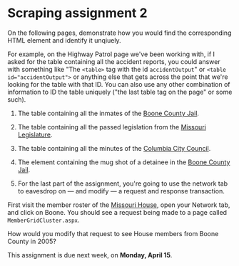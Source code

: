 # Scraping assignment 2

On the following pages, demonstrate how you would find the corresponding HTML element and identify it unqiuely.

For example, on the Highway Patrol page we've been working with, if I asked for the table containing all the accident reports, you could answer with something like "The `<table>` tag with the id `accidentOutput`" or `<table id="accidentOutput">` or anything else that gets across the point that we're looking for the table with that ID. You can also use any other combination of information to ID the table uniquely ("the last table tag on the page" or some such).


1. The table containing all the inmates of the [Boone County Jail](https://report.boonecountymo.org/mrcjava/servlet/SH01_MP.I00290s).

2. The table containing all the passed legislation from the [Missouri Legislature](https://www.senate.mo.gov/19info/BTS_Web/TrulyAgreed.aspx?SessionType=R).

3. The table containing all the minutes of the [Columbia City Council](http://www.como.gov/Council/Commissions/meetings.php?bcid=56).

4. The element containing the mug shot of a detainee in the [Boone County Jail](https://report.boonecountymo.org/mrcjava/servlet/SH01_MP.I00500s?PERKEP=66619).

5. For the last part of the assignment, you're going to use the network tab to eavesdrop on — and modify — a request and response transaction.

First visit the member roster of the [Missouri House](https://house.mo.gov/MemberRoster.aspx), open your Network tab, and click on Boone. You should see a request being made to a page called `MemberGridCluster.aspx`.

How would you modify that request to see House members from Boone County in 2005?

This assignment is due next week, on **Monday, April 15**.
